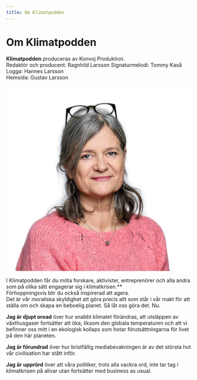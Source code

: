 ```yaml
---
title: Om Klimatpodden
---
```

# Om Klimatpodden

**Klimatpodden** produceras av Konvoj Produktion.\
Redaktör och producent: Ragnhild Larsson
Signaturmelodi: Tommy Kaså\
Logga: Hannes Larsson\
Hemsida: Gustav Larsson 

![Ragnhild Larsson](/static/img/ragnhild.jpg)

I Klimatpodden får du möta forskare, aktivister, entreprenörer och alla andra som på olika sätt engagerar sig i klimatkrisen.\*\*  \
Förhoppningsvis blir du också inspirerad att agera. \
Det är vår moraliska skyldighet att göra precis allt som står i vår makt för att ställa om och skapa en beboelig planet. Så låt oss göra det. Nu.

**Jag är djupt oroad** över hur snabbt klimatet förändras, att utsläppen av växthusgaser fortsätter att öka, liksom den globala temperaturen och att vi befinner oss mitt i en ekologisk kollaps som hotar förutsättningarna för livet på den här planeten. 

**Jag är förundrad** över hur bristfällig mediabevakningen är av det största hot vår civilisation har stått inför.

**Jag är** **upprörd** över att våra politiker, trots alla vackra ord, inte tar tag i klimatkrisen på allvar utan fortsätter med business as usual.
